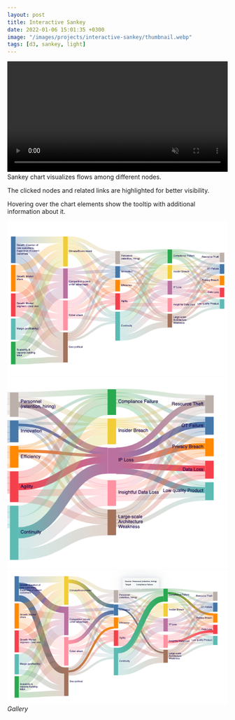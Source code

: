 ```yaml
---
layout: post
title: Interactive Sankey
date: 2022-01-06 15:01:35 +0300
image: "/images/projects/interactive-sankey/thumbnail.webp"
tags: [d3, sankey, light]
---
```


<video width="100%" autoplay muted autoreply loop> <source src="/images/projects/interactive-sankey/sankey.mp4"></video>
Sankey chart visualizes flows among different nodes.

The clicked nodes and related links are highlighted for better visibility.

Hovering over the chart elements show the tooltip with additional information about it.

<div class="gallery-box">
  <div class="gallery">
    <img src="/images/projects/interactive-sankey/1.png">       
    <img src="/images/projects/interactive-sankey/2.png">       
    <img src="/images/projects/interactive-sankey/3.png">

  </div>
  <em>Gallery</em>
</div>
